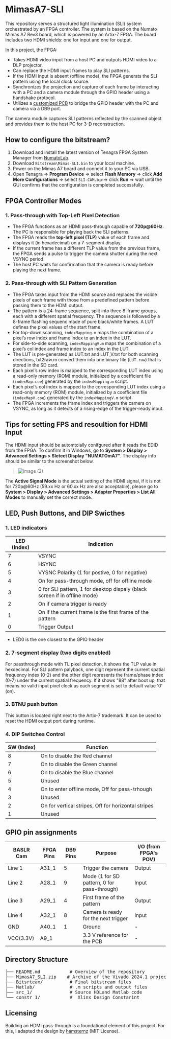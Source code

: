 # MimasA7-SLI

This repository serves a structured light illumination (SLI) system orchestrated by an FPGA controller. The system is based on the Numato Mimas A7 Rev3 board, which is powered by an Artix-7 FPGA. The board includes two HDMI shields: one for input and one for output.

In this project, the FPGA:
- Takes HDMI video input from a host PC and outputs HDMI video to a DLP projector.
- Can replace the HDMI input frames to play SLI patterns.
- If the HDMI input is absent (offline mode), the FPGA generats the SLI pattern using the local clock source.
- Synchronizes the projection and capture of each frame by interacting with a PC and a camera module through the GPIO header using a handshake protocol.
- Utilizes a [customized PCB](https://github.com/ruffner/MojoV3_HDMI_Interface/tree/master/pcb/LauCameraTrigger_MimasA7) to bridge the GPIO header with the PC and camera via a DB9 port.

The camera module captures SLI patterns reflected by the scanned object and provides them to the host PC for 3-D reconstruction.

## How to configure the bitstream?

1. Download and install the latest version of Tenagra FPGA System Manager from [NumatoLab](https://numato.com/product/tenagra-fpga-system-management-software/).
2. Download `Bitstream\Mimas-SLI.bin` to your local machine.
3. Power on the Mimas A7 board and connect it to your PC via USB.
4. Open Tenagra =>  **Program Device** => select **Flash Memory** => click **Add More Configurations** => select `SLI-CAM.bin`=> click **Run** => wait until the GUI confirms that the configuration is completed successfully.


## FPGA Controller Modes

### 1. Pass-through with Top-Left Pixel Detection
- The FPGA functions as an HDMI pass-through capable of **720p@60Hz**. The PC is responsible for playing back the SLI patterns.
- The FPGA reads the **top-left pixel (TLP)** value of each frame and displays it (in hexadecimal) on a 7-segment display.
- If the current frame has a different TLP value from the previous frame, the FPGA sends a pulse to trigger the camera shutter during the next VSYNC period.
- The host PC waits for confirmation that the camera is ready before playing the next frame.

### 2. Pass-through with SLI Pattern Generation
- The FPGA takes input from the HDMI source and replaces the visible pixels of each frame with those from a predefined pattern before passing them to the HDMI output.
- The pattern is a 24-frame sequence, split into three 8-frame groups, each with a different spatial frequency. The sequence is followed by a 8-frame flashing sequenc made of pure black/white frames. A LUT defines the pixel values of the start frame.
- For top-down scanning, `indexMapping.m` maps the combination of a pixel’s row index and frame index to an index in the LUT.
- For side-to-side scanning, `indexMappingV.m` maps the combination of a pixel’s col index and frame index to an index  in the LUT.
- The LUT is pre-generated as LUT.txt and LUT_V.txt for both scanning directions, txt2raw.m convert them into one binary file (`LUT.raw`) that is stored in the SD card.
- Each pixel’s row index is mapped to the corresponding LUT index using a read-only memory (ROM) module, initialized by a coefficient file (`indexMap.coe`) generated by the `indexMapping.m` script.
- Each pixel’s col index is mapped to the corresponding LUT index using a read-only memory (ROM) module, initialized by a coefficient file (`indexMapV.coe`) generated by the `indexMappingV.m` script.
- The FPGA increments the frame index and triggers the camera on VSYNC, as long as it detects of a rising-edge of the trigger-ready input.

## Tips for setting FPS and resoultion for HDMI Input
The HDMI input should be automtcially conifgured after it reads the EDID from the FPGA. To confirm it in Windows, go to **System > Display > Advanced Settings > Sletect Display "NUMATOmA7"**. The display info should be similar to the screenshot below.
> ![image (2)](https://github.com/user-attachments/assets/7602d3e7-48bc-4e80-92ad-71f2a9ab148b)

The **Active Signal Mode** is the actual setting of the HDMI signal, if it is not for 720p@60Hz (59.xx Hz or 60.xx Hz are also acceptable), please go to **System > Display > Advanced Settings > Adapter Properties > List All Modes** to manually set the correct mode.


## LED, Push Buttons, and DIP Swicthes
### 1. LED indicators
| LED (Index) | Indication                                                      |
|-------------|------------------------------------------------------------------|
| 7           | VSYNC                                                           |
| 6           | HSYNC                                                           |
| 5           | VYSNC Polarity (1 for postive, 0 for negative)                       |
| 4           | On for pass-through mode, off for offline mode |
| 3           | 0 for SLI pattern, 1 for desktop dispaly (black screen if in offline mode)                     |
| 2           | On if camera trigger is ready                                                   |
| 1           | On if the current frame is the first frame of the pattern                                                   |
| 0           | Trigger Output                                                       |

* LED0 is the one closest to the GPIO header
### 2. 7-segment display (two digits enabled)
For passthrough mode with TL pixel detection, it shows the TLP value in hexdecimal. For SLI pattern palyback, one digit represent the current spatial frequency index (0-2) and the other digit represents the frame/phase index (0-7) under the current spatial frequency. If it shows "88" after boot up, that means no valid input pixel clock as each segment is set to default value '0' (on).
### 3. BTNU push button
This button is located right next to the Artix-7 trademark. It can be used to reset the HDMI output port during runtime.
### 4. DIP Switches Control
| SW (Index) | Function                            |
|------------|----------------------------------------|
| 8          | On to disable the Red channel        |
| 7          | On to disable the Green channel      |
| 6          | On to disable the Blue channel       |
| 5          | Unused                               |
| 4          | On to enter offline mode, Off for pass-trhough|
| 3          | Unused                               |
| 2          | On for vertical stripes, Off for horizontal stripes |
| 1          | Unused                               |

## GPIO pin assignments
| BASLR Cam  | FPGA Pins | DB9 Pins | Purpose                                         | I/O (from FPGA's POV)             |
|------------|-----------|----------|-------------------------------------------------|-----------------------------------|
| Line 1     | A31_1     | 5        | Trigger the camera                              | Output                            |
| Line 2     | A28_1     | 9        | Mode (1 for SD pattern, 0 for pass-through)     | Input                             |
| Line 3     | A29_1     | 4        | First frame of the pattern                      | Output                            |
| Line 4     | A32_1     | 8        | Camera is ready for the next trigger            | Input                             |
| GND        | A40_1     | 1        | Ground                                          | -                                 |
| VCC(3.3V)  | A9_1      |          | 3.3 V reference for the PCB                     | -                                 |

## Directory Structure
<pre>
├── README.md           # Overview of the repository  
├── MimasA7_SLI.zip    # Archive of the Vivado 2024.1 project  
├── Bitsrteam/          # Final bitstream files  
├── Matlab/             # .m scripts and output files  
├── src_1/              # Source HDLand Matlab code  
└── constr_1/           #  Xlinx Design Constarint  
</pre>

## Licensing

Building an HDMI pass-through is a foundational element of this project. For this, I adapted the design by [hamsternz](https://github.com/hamsternz/Artix-7-HDMI-processing/tree/master) (MIT License).


